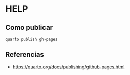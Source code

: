 # HELP

## Como publicar
```
quarto publish gh-pages
```


## Referencias

* https://quarto.org/docs/publishing/github-pages.html